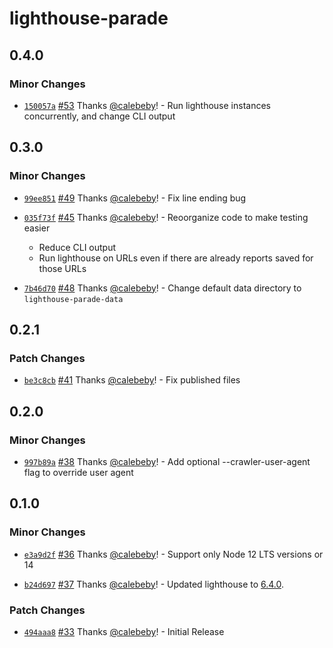 # lighthouse-parade

## 0.4.0

### Minor Changes

- [`150057a`](https://github.com/cloudfour/lighthouse-parade/commit/150057a85f0dedd6aabbe00924e0ecf56713d694) [#53](https://github.com/cloudfour/lighthouse-parade/pull/53) Thanks [@calebeby](https://github.com/calebeby)! - Run lighthouse instances concurrently, and change CLI output

## 0.3.0

### Minor Changes

- [`99ee851`](https://github.com/cloudfour/lighthouse-parade/commit/99ee85118af1e4a0d8bdb4acbf0aea1898c09cf2) [#49](https://github.com/cloudfour/lighthouse-parade/pull/49) Thanks [@calebeby](https://github.com/calebeby)! - Fix line ending bug

* [`035f73f`](https://github.com/cloudfour/lighthouse-parade/commit/035f73f56cb331870b99d20821a0eacd6fa254c4) [#45](https://github.com/cloudfour/lighthouse-parade/pull/45) Thanks [@calebeby](https://github.com/calebeby)! - Reoorganize code to make testing easier

  - Reduce CLI output
  - Run lighthouse on URLs even if there are already reports saved for those URLs

- [`7b46d70`](https://github.com/cloudfour/lighthouse-parade/commit/7b46d70d7d02e37dec14e0744cef1659d0943a4b) [#48](https://github.com/cloudfour/lighthouse-parade/pull/48) Thanks [@calebeby](https://github.com/calebeby)! - Change default data directory to `lighthouse-parade-data`

## 0.2.1

### Patch Changes

- [`be3c8cb`](https://github.com/cloudfour/lighthouse-parade/commit/be3c8cb46e65b575c4e3e3e2de43dc1170b7ffda) [#41](https://github.com/cloudfour/lighthouse-parade/pull/41) Thanks [@calebeby](https://github.com/calebeby)! - Fix published files

## 0.2.0

### Minor Changes

- [`997b89a`](https://github.com/cloudfour/lighthouse-parade/commit/997b89aa9cbaf7fd5e5edf4df6875636b1ea2c03) [#38](https://github.com/cloudfour/lighthouse-parade/pull/38) Thanks [@calebeby](https://github.com/calebeby)! - Add optional --crawler-user-agent flag to override user agent

## 0.1.0

### Minor Changes

- [`e3a9d2f`](https://github.com/cloudfour/lighthouse-parade/commit/e3a9d2fc9ce89240b2e8b359cb692b2e44396ee7) [#36](https://github.com/cloudfour/lighthouse-parade/pull/36) Thanks [@calebeby](https://github.com/calebeby)! - Support only Node 12 LTS versions or 14

- [`b24d697`](https://github.com/cloudfour/lighthouse-parade/commit/b24d69769f12192783a89128ed2fb6453cdef28d) [#37](https://github.com/cloudfour/lighthouse-parade/pull/37) Thanks [@calebeby](https://github.com/calebeby)! - Updated lighthouse to [6.4.0](https://github.com/GoogleChrome/lighthouse/blob/master/changelog.md#640-2020-09-30).

### Patch Changes

- [`494aaa8`](https://github.com/cloudfour/lighthouse-parade/commit/494aaa803fc49400744058680ad17ec1ea99a67f) [#33](https://github.com/cloudfour/lighthouse-parade/pull/33) Thanks [@calebeby](https://github.com/calebeby)! - Initial Release
